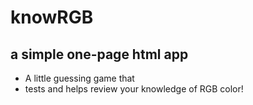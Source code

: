 # knowRGB

## a simple one-page html app

* A little guessing game that
* tests and helps review your knowledge of RGB color!

